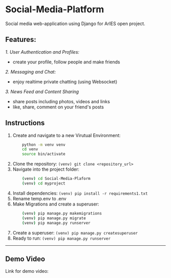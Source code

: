 # Social-Media-Platform
Social media web-application using Django for ArIES open project.

## Features:
*1. User Authentication and Profiles:*
- create your profile, follow people and make friends

*2. Messaging and Chat:*
- enjoy realtime private chatting (using Websocket)

*3. News Feed and Content Sharing*
- share posts including photos, videos and links
- like, share, comment on your friend's posts

  
## Instructions
1. Create and navigate to a new Virutual Environment:
   ```bash
       python -m venv venv
       cd venv
       source bin/activate  
   ```
2. Clone the repository: `(venv) git clone <repository_url>`
3. Navigate into the project folder:
   ```bash
       (venv) cd Social-Media-Plaform
       (venv) cd myproject
   ```
4. Install dependencies: `(venv) pip install -r requirements1.txt`
5. Rename temp.env to .env
6. Make Migrations and create a superuser:
   ```bash
       (venv) pip manage.py makemigrations
       (venv) pip manage.py migrate
       (venv) pip manage.py runserver
   ```
7. Create a superuser: `(venv) pip manage.py createsuperuser `
8. Ready to run: `(venv) pip manage.py runserver`  

---
## Demo Video
Link for demo video: 
